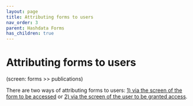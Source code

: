 ```yaml
---
layout: page
title: Attributing forms to users
nav_order: 3
parent: Hashdata Forms
has_children: true
---
```

# Attributing forms to users

(screen: forms >> publications)

There are two ways of attributing forms to users: 
[1) via the screen of the form to be accessed](\en\attributing-forms-to-users\access-via-forms-screen) or [2) 
via the screen of the user to be granted access](\en\attributing-forms-to-users\access-via-user-screen).